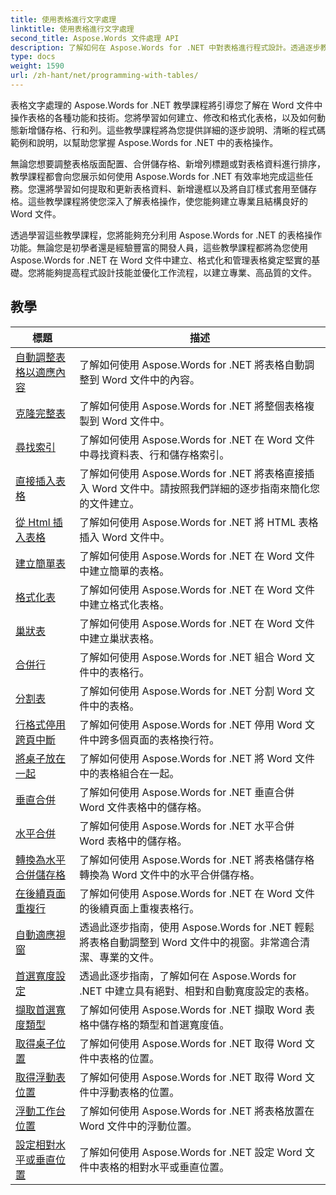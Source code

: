 ```yaml
---
title: 使用表格進行文字處理
linktitle: 使用表格進行文字處理
second_title: Aspose.Words 文件處理 API
description: 了解如何在 Aspose.Words for .NET 中對表格進行程式設計。透過逐步教學和 C# 程式碼範例，了解如何在 Word 文件中建立、操作表格並設定表格格式。
type: docs
weight: 1590
url: /zh-hant/net/programming-with-tables/
---
```

表格文字處理的 Aspose.Words for .NET 教學課程將引導您了解在 Word 文件中操作表格的各種功能和技術。您將學習如何建立、修改和格式化表格，以及如何動態新增儲存格、行和列。這些教學課程將為您提供詳細的逐步說明、清晰的程式碼範例和說明，以幫助您掌握 Aspose.Words for .NET 中的表格操作。

無論您想要調整表格版面配置、合併儲存格、新增列標題或對表格資料進行排序，教學課程都會向您展示如何使用 Aspose.Words for .NET 有效率地完成這些任務。您還將學習如何提取和更新表格資料、新增邊框以及將自訂樣式套用至儲存格。這些教學課程將使您深入了解表格操作，使您能夠建立專業且結構良好的 Word 文件。

透過學習這些教學課程，您將能夠充分利用 Aspose.Words for .NET 的表格操作功能。無論您是初學者還是經驗豐富的開發人員，這些教學課程都將為您使用 Aspose.Words for .NET 在 Word 文件中建立、格式化和管理表格奠定堅實的基礎。您將能夠提高程式設計技能並優化工作流程，以建立專業、高品質的文件。

 ## 教學
| 標題 | 描述 |
| --- | --- |
| [自動調整表格以適應內容](./auto-fit-table-to-contents/) | 了解如何使用 Aspose.Words for .NET 將表格自動調整到 Word 文件中的內容。 |
| [克隆完整表](./clone-complete-table/) | 了解如何使用 Aspose.Words for .NET 將整個表格複製到 Word 文件中。 |
| [尋找索引](./finding-index/) | 了解如何使用 Aspose.Words for .NET 在 Word 文件中尋找資料表、行和儲存格索引。 |
| [直接插入表格](./insert-table-directly/) | 了解如何使用 Aspose.Words for .NET 將表格直接插入 Word 文件中。請按照我們詳細的逐步指南來簡化您的文件建立。 |
| [從 Html 插入表格](./insert-table-from-html/) | 了解如何使用 Aspose.Words for .NET 將 HTML 表格插入 Word 文件中。 |
| [建立簡單表](./create-simple-table/) | 了解如何使用 Aspose.Words for .NET 在 Word 文件中建立簡單的表格。 |
| [格式化表](./formatted-table/) | 了解如何使用 Aspose.Words for .NET 在 Word 文件中建立格式化表格。 |
| [巢狀表](./nested-table/) | 了解如何使用 Aspose.Words for .NET 在 Word 文件中建立巢狀表格。 |
| [合併行](./combine-rows/) | 了解如何使用 Aspose.Words for .NET 組合 Word 文件中的表格行。 |
| [分割表](./split-table/) | 了解如何使用 Aspose.Words for .NET 分割 Word 文件中的表格。 |
| [行格式停用跨頁中斷](./row-format-disable-break-across-pages/) | 了解如何使用 Aspose.Words for .NET 停用 Word 文件中跨多個頁面的表格換行符。 |
| [將桌子放在一起](./keep-table-together/) | 了解如何使用 Aspose.Words for .NET 將 Word 文件中的表格組合在一起。 |
| [垂直合併](./vertical-merge/) | 了解如何使用 Aspose.Words for .NET 垂直合併 Word 文件表格中的儲存格。 |
| [水平合併](./horizontal-merge/) | 了解如何使用 Aspose.Words for .NET 水平合併 Word 表格中的儲存格。 |
| [轉換為水平合併儲存格](./convert-to-horizontally-merged-cells/) | 了解如何使用 Aspose.Words for .NET 將表格儲存格轉換為 Word 文件中的水平合併儲存格。 |
| [在後續頁面重複行](./repeat-rows-on-subsequent-pages/) | 了解如何使用 Aspose.Words for .NET 在 Word 文件的後續頁面上重複表格行。 |
| [自動適應視窗](./auto-fit-to-page-width/) | 透過此逐步指南，使用 Aspose.Words for .NET 輕鬆將表格自動調整到 Word 文件中的視窗。非常適合清潔、專業的文件。 |
| [首選寬度設定](./preferred-width-settings/) | 透過此逐步指南，了解如何在 Aspose.Words for .NET 中建立具有絕對、相對和自動寬度設定的表格。 |
| [擷取首選寬度類型](./retrieve-preferred-width-type/) | 了解如何使用 Aspose.Words for .NET 擷取 Word 表格中儲存格的類型和首選寬度值。 |
| [取得桌子位置](./get-table-position/) | 了解如何使用 Aspose.Words for .NET 取得 Word 文件中表格的位置。 |
| [取得浮動表位置](./get-floating-table-position/) | 了解如何使用 Aspose.Words for .NET 取得 Word 文件中浮動表格的位置。 |
| [浮動工作台位置](./floating-table-position/) | 了解如何使用 Aspose.Words for .NET 將表格放置在 Word 文件中的浮動位置。 |
| [設定相對水平或垂直位置](./set-relative-horizontal-or-vertical-position/) | 了解如何使用 Aspose.Words for .NET 設定 Word 文件中表格的相對水平或垂直位置。 |